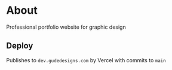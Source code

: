 # About

Professional portfolio website for graphic design

## Deploy

Publishes to `dev.gudedesigns.com` by Vercel with commits to `main`
